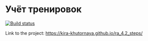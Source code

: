 # Учёт тренировок

[![Build status](https://ci.appveyor.com/api/projects/status/lympd4q34ifctr1b?svg=true)](https://ci.appveyor.com/project/kira-khutornaya/ra-4-2-steps)

Link to the project: https://kira-khutornaya.github.io/ra_4.2_steps/
